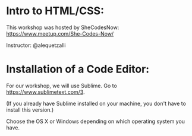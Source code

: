 # Intro to HTML/CSS:
This workshop was hosted by SheCodesNow: https://www.meetup.com/She-Codes-Now/ 

Instructor: @alequetzalli



# Installation of a Code Editor:
For our workshop, we will use Sublime. Go to https://www.sublimetext.com/3.

(If you already have Sublime installed on your machine, you don't have to install this version.)

Choose the OS X or Windows depending on which operating system you have. 
